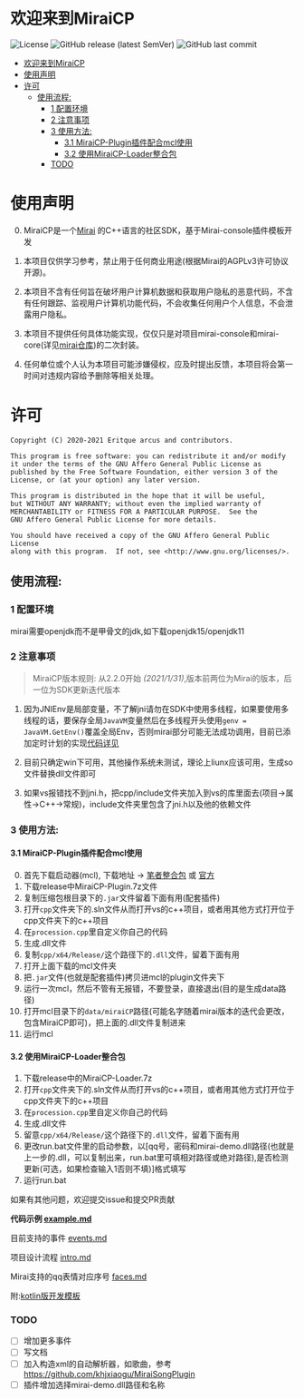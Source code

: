 # 欢迎来到MiraiCP
![License](https://img.shields.io/github/license/Nambers/MiraiCP)  ![GitHub release (latest SemVer)](https://img.shields.io/github/v/release/Nambers/MiraiCP) ![GitHub last commit](https://img.shields.io/github/last-commit/Nambers/MiraiCP)

* [欢迎来到MiraiCP](#欢迎来到miraicp)
* [使用声明](#使用声明)
* [许可](#许可)
  * [使用流程:](#使用流程)
    * [1 配置环境](#1-配置环境)
    * [2 注意事项](#2-注意事项)
    * [3 使用方法:](#3-使用方法)
      * [3\.1 MiraiCP-Plugin插件配合mcl使用](#31-MiraiCP-Plugin插件配合mcl使用)
      * [3\.2 使用MiraiCP-Loader整合包](#32-使用MiraiCP-Loader整合包)
    * [TODO](#todo)

# 使用声明

0. MiraiCP是一个[Mirai](https://github.com/mamoe/mirai) 的C++语言的社区SDK，基于Mirai-console插件模板开发

1. 本项目仅供学习参考，禁止用于任何商业用途(根据Mirai的AGPLv3许可协议开源)。

2. 本项目不含有任何旨在破坏用户计算机数据和获取用户隐私的恶意代码，不含有任何跟踪、监视用户计算机功能代码，不会收集任何用户个人信息，不会泄露用户隐私。

3. 本项目不提供任何具体功能实现，仅仅只是对项目mirai-console和mirai-core(详见[mirai仓库](https://github.com/mamoe/mirai))的二次封装。

4. 任何单位或个人认为本项目可能涉嫌侵权，应及时提出反馈，本项目将会第一时间对违规内容给予删除等相关处理。

# 许可
```
Copyright (C) 2020-2021 Eritque arcus and contributors.

This program is free software: you can redistribute it and/or modify
it under the terms of the GNU Affero General Public License as
published by the Free Software Foundation, either version 3 of the
License, or (at your option) any later version.

This program is distributed in the hope that it will be useful,
but WITHOUT ANY WARRANTY; without even the implied warranty of
MERCHANTABILITY or FITNESS FOR A PARTICULAR PURPOSE.  See the
GNU Affero General Public License for more details.

You should have received a copy of the GNU Affero General Public License
along with this program.  If not, see <http://www.gnu.org/licenses/>.
```
## 使用流程:

### 1 配置环境
mirai需要openjdk而不是甲骨文的jdk,如下载openjdk15/openjdk11

### 2 注意事项

> MiraiCP版本规则: 从2.2.0开始 *(2021/1/31)*,版本前两位为Mirai的版本，后一位为SDK更新迭代版本

1. 因为JNIEnv是局部变量，不了解jni请勿在SDK中使用多线程，如果要使用多线程的话，要保存全局`JavaVM`变量然后在多线程开头使用`genv = JavaVM.GetEnv()`覆盖全局Env，否则mirai部分可能无法成功调用，目前已添加定时计划的实现[代码详见](https://github.com/Nambers/MiraiCP/blob/master/doc/example.md#%E6%89%A7%E8%A1%8C%E5%AE%9A%E6%97%B6%E4%BB%BB%E5%8A%A1)

2. 目前只确定win下可用，其他操作系统未测试，理论上liunx应该可用，生成so文件替换dll文件即可

3. 如果vs报错找不到jni.h，把cpp/include文件夹加入到vs的库里面去(项目->属性->C++->常规)，include文件夹里包含了jni.h以及他的依赖文件

### 3 使用方法:

#### 3.1 MiraiCP-Plugin插件配合mcl使用
0. 首先下载启动器(mcl), 下载地址 -> [笔者整合包](https://github.com/Nambers/MiraiEXE) 或 [官方](https://github.com/iTXTech/mirai-console-loader/)
1. 下载release中MiraiCP-Plugin.7z文件
2. 复制压缩包根目录下的`.jar`文件留着下面有用(配套插件)
3. 打开`cpp`文件夹下的.sln文件从而打开vs的c++项目，或者用其他方式打开位于cpp文件夹下的c++项目
4. 在`procession.cpp`里自定义你自己的代码
5. 生成.dll文件
6. 复制`cpp/x64/Release/`这个路径下的`.dll`文件，留着下面有用
7. 打开上面下载的mcl文件夹
8. 把`.jar`文件(也就是配套插件)拷贝进mcl的plugin文件夹下
9. 运行一次mcl，然后不管有无报错，不要登录，直接退出(目的是生成data路径)
10. 打开mcl目录下的`data/miraiCP`路径(可能名字随着mirai版本的迭代会更改，包含MiraiCP即可)，把上面的.dll文件复制进来
11. 运行mcl

#### 3.2 使用MiraiCP-Loader整合包
1. 下载release中的MiraiCP-Loader.7z
2. 打开`cpp`文件夹下的.sln文件从而打开vs的c++项目，或者用其他方式打开位于cpp文件夹下的c++项目
3. 在`procession.cpp`里自定义你自己的代码
4. 生成.dll文件
5. 留意`cpp/x64/Release/`这个路径下的`.dll`文件，留着下面有用
6. 更改run.bat文件里的启动参数，以\[qq号，密码和mirai-demo.dll路径(也就是上一步的.dll，可以复制出来，run.bat里可填相对路径或绝对路径),是否检测更新(可选，如果检查输入1否则不填)\]格式填写
7. 运行run.bat


如果有其他问题，欢迎提交issue和提交PR贡献

**代码示例 [example.md](https://github.com/Nambers/MiraiCP/blob/master/doc/example.md)**

目前支持的事件 [events.md](https://github.com/Nambers/MiraiCP/blob/master/doc/events.md)

项目设计流程 [intro.md](https://github.com/Nambers/MiraiCP/blob/master/doc/intro.md)

Mirai支持的qq表情对应序号 [faces.md](https://github.com/Nambers/MiraiCP/blob/master/doc/faces.md)

附:[kotlin版开发模板](https://github.com/Nambers/mirai_kotlin_example)

### TODO
- [ ] 增加更多事件
- [ ] 写文档
- [ ] 加入构造xml的自动解析器，如歌曲，参考<https://github.com/khjxiaogu/MiraiSongPlugin>
- [ ] 插件增加选择mirai-demo.dll路径和名称
